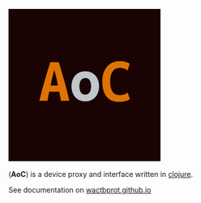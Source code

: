 ![cmp](logo.png)

(**AoC**) is a device proxy and interface written in [clojure](https://clojure.org/).

See documentation on [wactbprot.github.io](https://wactbprot.github.io/aoc/)

